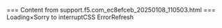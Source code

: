 === Content from support.f5.com_ec8efceb_20250108_110503.html ===
Loading×Sorry to interruptCSS ErrorRefresh
